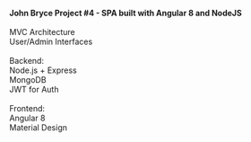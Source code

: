 **John Bryce Project #4 - SPA built with Angular 8 and NodeJS**
<br>
<br>
MVC Architecture
<br>
User/Admin Interfaces
<br>
<br>
Backend:
<br>
Node.js + Express
<br>
MongoDB
<br>
JWT for Auth
<br>
<br>
Frontend:
<br>
Angular 8
<br>
Material Design 
<br>
